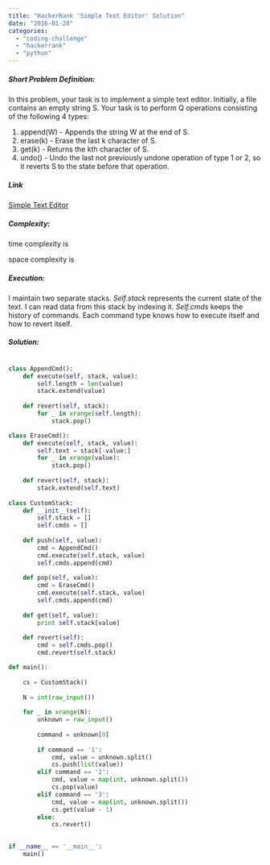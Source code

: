 ```yaml
---
title: "HackerRank 'Simple Text Editor' Solution"
date: "2016-01-28"
categories: 
  - "coding-challenge"
  - "hackerrank"
  - "python"
---
```


##### Short Problem Definition:

In this problem, your task is to implement a simple text editor. Initially, a file contains an empty string S. Your task is to perform Q operations consisting of the following 4 types:

1. append(W) - Appends the string W at the end of S.
2. erase(k) - Erase the last k character of S.
3. get(k) - Returns the kth character of S.
4. undo() - Undo the last not previously undone operation of type 1 or 2, so it reverts S to the state before that operation.

##### Link

[Simple Text Editor](https://www.hackerrank.com/challenges/simple-text-editor)

##### Complexity:

time complexity is

space complexity is

##### Execution:

I maintain two separate stacks. _Self.stack_ represents the current state of the text. I can read data from this stack by indexing it. _Self.cmds_ keeps the history of commands. Each command type knows how to execute itself and how to revert itself.

##### Solution:

```python

class AppendCmd():
    def execute(self, stack, value):
        self.length = len(value)
        stack.extend(value)
        
    def revert(self, stack):
        for _ in xrange(self.length):
            stack.pop()

class EraseCmd():
    def execute(self, stack, value):
        self.text = stack[-value:]
        for _ in xrange(value):
            stack.pop()
        
    def revert(self, stack):
        stack.extend(self.text)         
            
class CustomStack:
    def __init__(self):
        self.stack = []
        self.cmds = []
        
    def push(self, value):
        cmd = AppendCmd()
        cmd.execute(self.stack, value)
        self.cmds.append(cmd)
    
    def pop(self, value):
        cmd = EraseCmd()
        cmd.execute(self.stack, value)
        self.cmds.append(cmd)
        
    def get(self, value):
        print self.stack[value]
    
    def revert(self):
        cmd = self.cmds.pop()
        cmd.revert(self.stack)

def main():    
    
    cs = CustomStack()
    
    N = int(raw_input())
    
    for _ in xrange(N):
        unknown = raw_input()
        
        command = unknown[0]
        
        if command == '1':
            cmd, value = unknown.split()
            cs.push(list(value))
        elif command == '2':
            cmd, value = map(int, unknown.split())
            cs.pop(value)
        elif command == '3':
            cmd, value = map(int, unknown.split())
            cs.get(value - 1)
        else:
            cs.revert()
    

if __name__ == '__main__':
    main()
```
